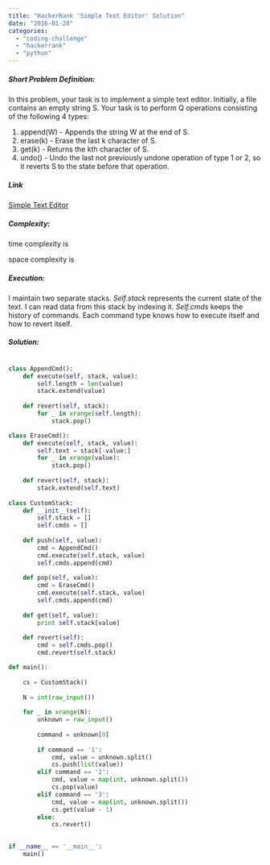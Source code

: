 ```yaml
---
title: "HackerRank 'Simple Text Editor' Solution"
date: "2016-01-28"
categories: 
  - "coding-challenge"
  - "hackerrank"
  - "python"
---
```


##### Short Problem Definition:

In this problem, your task is to implement a simple text editor. Initially, a file contains an empty string S. Your task is to perform Q operations consisting of the following 4 types:

1. append(W) - Appends the string W at the end of S.
2. erase(k) - Erase the last k character of S.
3. get(k) - Returns the kth character of S.
4. undo() - Undo the last not previously undone operation of type 1 or 2, so it reverts S to the state before that operation.

##### Link

[Simple Text Editor](https://www.hackerrank.com/challenges/simple-text-editor)

##### Complexity:

time complexity is

space complexity is

##### Execution:

I maintain two separate stacks. _Self.stack_ represents the current state of the text. I can read data from this stack by indexing it. _Self.cmds_ keeps the history of commands. Each command type knows how to execute itself and how to revert itself.

##### Solution:

```python

class AppendCmd():
    def execute(self, stack, value):
        self.length = len(value)
        stack.extend(value)
        
    def revert(self, stack):
        for _ in xrange(self.length):
            stack.pop()

class EraseCmd():
    def execute(self, stack, value):
        self.text = stack[-value:]
        for _ in xrange(value):
            stack.pop()
        
    def revert(self, stack):
        stack.extend(self.text)         
            
class CustomStack:
    def __init__(self):
        self.stack = []
        self.cmds = []
        
    def push(self, value):
        cmd = AppendCmd()
        cmd.execute(self.stack, value)
        self.cmds.append(cmd)
    
    def pop(self, value):
        cmd = EraseCmd()
        cmd.execute(self.stack, value)
        self.cmds.append(cmd)
        
    def get(self, value):
        print self.stack[value]
    
    def revert(self):
        cmd = self.cmds.pop()
        cmd.revert(self.stack)

def main():    
    
    cs = CustomStack()
    
    N = int(raw_input())
    
    for _ in xrange(N):
        unknown = raw_input()
        
        command = unknown[0]
        
        if command == '1':
            cmd, value = unknown.split()
            cs.push(list(value))
        elif command == '2':
            cmd, value = map(int, unknown.split())
            cs.pop(value)
        elif command == '3':
            cmd, value = map(int, unknown.split())
            cs.get(value - 1)
        else:
            cs.revert()
    

if __name__ == '__main__':
    main()
```
